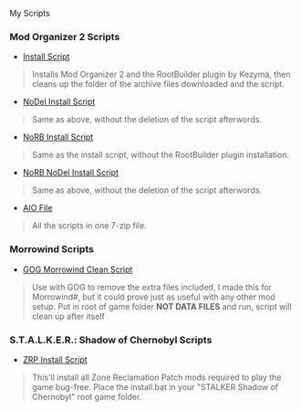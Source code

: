 
My Scripts

### Mod Organizer 2 Scripts

- [Install Script](./dl/mo2/install.bat)
> Installs Mod Organizer 2 and the RootBuilder plugin by Kezyma, then cleans up the folder of the archive files downloaded and the script.
- [NoDel Install Script](./dl/mo2/install-nodel.bat)
> Same as above, without the deletion of the script afterwords.
- [NoRB Install Script](./dl/mo2/install-norb.bat)
> Same as the install script, without the RootBuilder plugin installation.
- [NoRB NoDel Install Script](./dl/mo2/install-norb-nodel.bat)
> Same as above, without the deletion of the script afterwords.
- [AIO File](./dl/mo2/aio-mo2.7z)
> All the scripts in one 7-zip file.

### Morrowind Scripts

- [GOG Morrowind Clean Script](./dl/mw/gogmwclean.bat)
> Use with GOG to remove the extra files included, I made this for Morrowind#, but it could prove just as useful with any other mod setup. Put in root of game folder **NOT DATA FILES** and run, script will clean up after itself

### S.T.A.L.K.E.R.: Shadow of Chernobyl Scripts

- [ZRP Install Script](./dl/shoc/zrpinstall.bat)
> This'll install all Zone Reclamation Patch mods required to play the game bug-free. Place the install.bat in your "STALKER Shadow of Chernobyl" root game folder.